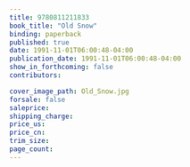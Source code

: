 ```yaml
---
title: 9780811211833
book_title: "Old Snow"
binding: paperback
published: true
date: 1991-11-01T06:00:48-04:00
publication_date: 1991-11-01T06:00:48-04:00
show_in_forthcoming: false
contributors:

cover_image_path: Old_Snow.jpg
forsale: false
saleprice:
shipping_charge:
price_us:
price_cn:
trim_size:
page_count:
---
```


